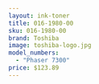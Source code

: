 ```yaml
---
layout: ink-toner
title: 016-1980-00
sku: 016-1980-00
brand: Toshiba
image: toshiba-logo.jpg
model_numbers:
  - "Phaser 7300"
price: $123.89
---
```

